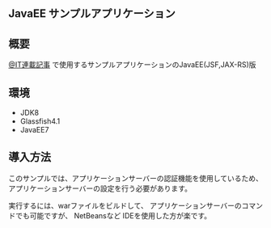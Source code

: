 JavaEE サンプルアプリケーション
---------------------------

## 概要

[@IT連載記事](http://www.atmarkit.co.jp/ait/articles/1507/02/news012.html) で使用するサンプルアプリケーションのJavaEE(JSF,JAX-RS)版

## 環境

+ JDK8
+ Glassfish4.1
+ JavaEE7

## 導入方法
このサンプルでは、アプリケーションサーバーの認証機能を使用しているため、
アプリケーションサーバーの設定を行う必要があります。

実行するには、warファイルをビルドして、
アプリケーションサーバーのコマンドでも可能ですが、
NetBeansなど IDEを使用した方が楽です。
